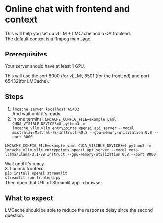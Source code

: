 # Online chat with frontend and context
This will help you set up vLLM + LMCache and a QA frontend.  
The default context is a ffmpeg man page.  
## Prerequisites
Your server should have at least 1 GPU.  

This will use the port 8000 (for vLLM), 8501 (for the frontend) and port 65432(for LMCache).  
## Steps
1.  ```lmcache_server localhost 65432```  
And wait until it's ready.  
2. In one terminal,
```LMCACHE_CONFIG_FILE=example.yaml CUDA_VISIBLE_DEVICES=0 python3 -m lmcache_vllm.vllm.entrypoints.openai.api_server --model mistralai/Mistral-7B-Instruct-v0.2 --gpu-memory-utilization 0.8 --port 8000``` 

```LMCACHE_CONFIG_FILE=example.yaml CUDA_VISIBLE_DEVICES=0 python3 -m lmcache_vllm.vllm.entrypoints.openai.api_server --model meta-llama/Llama-3.1-8B-Instruct --gpu-memory-utilization 0.8 --port 8000```  

Wait until it's ready.  
3. Launch frontend.  
```pip install openai streamlit```  
```streamlit run frontend.py```  
Then open that URL of Streamlit app in browser.  
## What to expect
LMCache should be able to reduce the response delay since the second question.  
